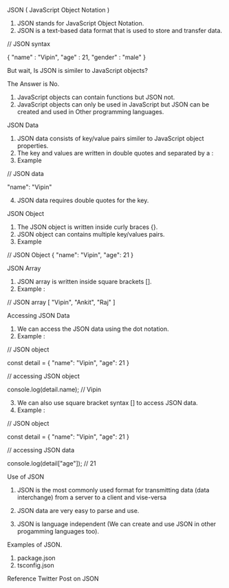 JSON ( JavaScript Object Notation )

1. JSON stands for JavaScript Object Notation.
2. JSON is a text-based data format that is used to store and transfer data.

// JSON syntax

{
    "name" : "Vipin",
    "age" : 21,
    "gender" : "male"
}

But wait, Is JSON is similer to JavaScript objects?

The Answer is No.

1. JavaScript objects can contain functions but JSON not.
2. JavaScript objects can only be used in JavaScript but JSON can be created and used in Other programming languages.





JSON Data

1. JSON data consists of key/value pairs similer to JavaScript object properties.
2. The key and values are written in double quotes and separated by a :
3. Example

// JSON data

"name": "Vipin"

4. JSON data requires double quotes for the key.





JSON Object

1. The JSON object is written inside curly braces {}.
2. JSON object can contains multiple key/values pairs.
3. Example

// JSON Object
{ "name": "Vipin", "age": 21 }





JSON Array

1. JSON array is written inside square brackets [].
2. Example :

// JSON array
[ "Vipin", "Ankit", "Raj" ]





Accessing JSON Data

1. We can access the JSON data using the dot notation.
2. Example :


// JSON object

const detail = { "name": "Vipin", "age": 21 }

// accessing JSON object

console.log(detail.name);           // Vipin
 

3. We can also use square bracket syntax [] to access JSON data.
4. Example : 

// JSON object

const detail = { 
    "name": "Vipin", 
    "age": 21 
}

// accessing JSON data

console.log(detail["age"]);        // 21





Use of JSON

1. JSON is the most commonly used format for transmitting data (data interchange) from a server to a client and vise-versa

2. JSON data are very easy to parse and use.

3. JSON is language independent (We can create and use JSON in other progamming languages too).


Examples of JSON.

1. package.json
2. tsconfig.json

Reference Twitter Post on JSON